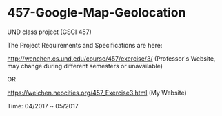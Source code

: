 # 457-Google-Map-Geolocation

UND class project (CSCI 457)

The Project Requirements and Specifications are here:

http://wenchen.cs.und.edu/course/457/exercise/3/  (Professor's Website, may change during different semesters or unavailable)

OR 

https://weichen.neocities.org/457_Exercise3.html (My Website)

Time: 04/2017 ~ 05/2017
